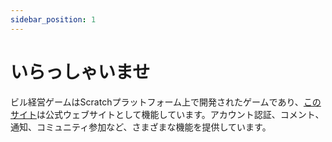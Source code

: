 ```yaml
---
sidebar_position: 1
---
```


# いらっしゃいませ

ビル経営ゲームはScratchプラットフォーム上で開発されたゲームであり、[このサイト](https://scratch-building.vercel.app/)は公式ウェブサイトとして機能しています。アカウント認証、コメント、通知、コミュニティ参加など、さまざまな機能を提供しています。